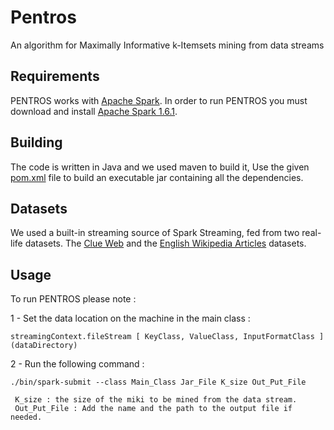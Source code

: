 # Pentros
An algorithm for Maximally Informative k-Itemsets mining from data streams


## Requirements


PENTROS works with [Apache Spark](http://spark.apache.org/). In order to run PENTROS you must download and install [Apache Spark 1.6.1](http://spark.apache.org/news/spark-1-6-1-released.html).



## Building



The code is written in Java and we used maven to build it, Use the given [pom.xml](pom.xml) file to build an executable jar containing all the dependencies.


## Datasets


We used a built-in streaming source of Spark Streaming, fed from two real-life datasets. The [Clue Web](http://www.lemurproject.org/clueweb09/) and the [English Wikipedia Articles](https://en.wikipedia.org/wiki/Wikipedia:Database_download) datasets.


## Usage


To run PENTROS please note : 

1 - Set the data location on the machine in the main class : 
    
    streamingContext.fileStream [ KeyClass, ValueClass, InputFormatClass ] (dataDirectory)
    
2 - Run the following command : 
    
    ./bin/spark-submit --class Main_Class Jar_File K_size Out_Put_File
    
     K_size : the size of the miki to be mined from the data stream.
     Out_Put_File : Add the name and the path to the output file if needed.

